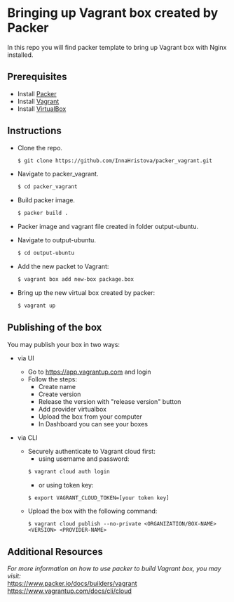 # Bringing up Vagrant box created by Packer

In this repo you will find packer template to bring up Vagrant box with Nginx installed. 

## Prerequisites

* Install [Packer](https://learn.hashicorp.com/tutorials/packer/get-started-install-cli)
* Install [Vagrant](https://www.vagrantup.com/downloads)  
* Install [VirtualBox](https://www.virtualbox.org/wiki/Downloads)


## Instructions

* Clone the repo.

  ```bash
  $ git clone https://github.com/InnaHristova/packer_vagrant.git
  ``` 

* Navigate to packer_vagrant.

  ```bash
  $ cd packer_vagrant
  ```
* Build packer image. 
  
  ```bash
  $ packer build .
  ```    

* Packer image and vagrant file created in folder output-ubuntu.    

* Navigate to output-ubuntu.

  ```bash
  $ cd output-ubuntu
  ```

* Add the new packet to Vagrant:

  ```bash
  $ vagrant box add new-box package.box
  ```    

* Bring up the new virtual box created by packer:

  ```bash
  $ vagrant up
  ```    
 
## Publishing of the box    

You may publish your box in two ways:

* via UI  
  * Go to https://app.vagrantup.com and login  
  * Follow the steps:  
    * Create name  
    * Create version  
    * Release the version with "release version" button  
    * Add provider virtualbox
    * Upload the box from your computer
    * In Dashboard you can see your boxes
    
* via CLI    
  * Securely authenticate to Vagrant cloud first:    
      * using username and password:      
      ```bash
      $ vagrant cloud auth login
      ```
      * or using token key:     
      ```bash
      $ export VAGRANT_CLOUD_TOKEN=[your token key]
      ```    
   * Upload the box with the following command:    
     ```
     $ vagrant cloud publish --no-private <ORGANIZATION/BOX-NAME> <VERSION> <PROVIDER-NAME>
     ```    
   
 
## Additional Resources
*For more information on how to use packer to build Vagrant box, you may visit:*    
https://www.packer.io/docs/builders/vagrant
https://www.vagrantup.com/docs/cli/cloud
